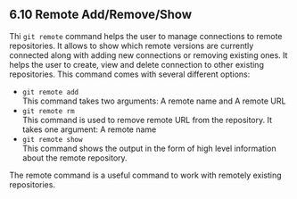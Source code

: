 ## 6.10 Remote Add/Remove/Show
Thi `git remote` command helps the user to manage connections
to remote repositories. It allows to show which remote versions are currently
connected along with adding new connections or removing existing ones.
It helps the user to create, view and delete connection to other existing 
repositories.
This command comes with several different options:
* `git remote add`\
This command takes two arguments: A remote name and A remote URL
* `git remote rm`\
This command is used to remove remote URL from the repository.
It takes one argument: A remote name
* `git remote show`\
This command shows the output in the form of high level information
about the remote repository.

The remote command is a useful command to work with remotely existing 
repositories.